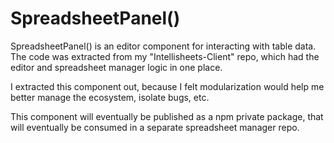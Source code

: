 # SpreadsheetPanel()

SpreadsheetPanel() is an editor component for interacting with table data. The code was extracted from my "Intellisheets-Client" repo, which had the editor and spreadsheet manager logic in one place.

I extracted this component out, because I felt modularization would help me better manage the ecosystem, isolate bugs, etc.

This component will eventually be published as a npm private package, that will eventually be consumed in a separate spreadsheet manager repo.
